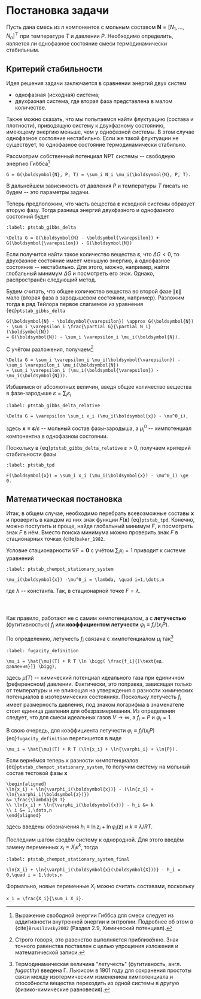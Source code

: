 # Постановка задачи

Пусть дана смесь из $n$ компонентов с мольным составом $\boldsymbol{N} = [N_1, \ldots, N_n]^\top$ при температуре $T$ и давлении $P$. Необходимо определить, является ли однофазное состояние смеси термодинамически стабильным.

## Критерий стабильности

Идея решения задачи заключается в сравнении энергий двух систем

- однофазная (исходная) система;
- двухфазная система, где вторая фаза представлена в малом количестве.

Также можно сказать, что мы попытаемся найти флуктуацию (состава и плотности), приводящую систему к двухфазному состоянию, имеющему энергию меньше, чем у однофазной системы. В этом случае однофазное состояние нестабильно. Если же такой флуктуации не существует, то однофазное состояние термодинамически стабильно.

Рассмотрим собственный потенциал NPT системы -- свободную энергию Гиббса[^gibbs_derivation]

```{math}
G = G(\boldsymbol{N}, P, T) = \sum_i N_i \mu_i(\boldsymbol{N}, P, T).
```

В дальнейшем зависимость от давления $P$ и температуры $T$ писать не будем -- это параметры задачи.

[^gibbs_derivation]: Выражение свободной энергии Гиббса для смеси следует из аддитивности внутренней энергии и энтропии. Подробнее об этом в {cite}`Brusilovsky2002` (Раздел 2.9, Химический потенциал).

Теперь предположим, что часть вещества $\boldsymbol{\varepsilon}$ исходной системы образует вторую фазу. Тогда разница энергий двухфазного и однофазного состояний будет
```{math}
:label: ptstab_gibbs_delta

\Delta G = G(\boldsymbol{N} - \boldsymbol{\varepsilon}) + G(\boldsymbol{\varepsilon}) - G(\boldsymbol{N})
```

Если получится найти такое количество вещества $\boldsymbol{\varepsilon}$, что $\Delta G < 0$, то двухфазное состояние имеет меньшую энергию, а однофазное состояние -- нестабильно. Для этого, можно, например, найти глобальный минимум $\Delta G$ и посмотреть его знак. Однако, распространён следующий метод.

Будем считать, что общее количество вещества во второй фазе $\|\boldsymbol{\varepsilon}\|$ мало (вторая фаза в зародышевом состоянии, например). Разложим тогда в ряд Тейлора первое слагаемое из уравнения {eq}`ptstab_gibbs_delta`
```{math}
G(\boldsymbol{N} - \boldsymbol{\varepsilon}) \approx G(\boldsymbol{N}) - \sum_i \varepsilon_i \frac{\partial G}{\partial N_i} (\boldsymbol{N})
= G(\boldsymbol{N}) - \sum_i \varepsilon_i \mu_i(\boldsymbol{N}).
```

С учётом разложения, получаем[^gibbs_delta_approx]
```{math}
\Delta G = \sum_i \varepsilon_i \mu_i(\boldsymbol{\varepsilon}) - \sum_i \varepsilon_i \mu_i(\boldsymbol{N})
= \sum_i \varepsilon_i (\mu_i(\boldsymbol{\varepsilon}) - \mu_i(\boldsymbol{N})).
```

[^gibbs_delta_approx]: Строго говоря, это равенство выполняется приближённо. Знак точного равенства поставлен с целью упрощения изложения и математической записи.

Избавимся от абсолютных величин, введя общее количество вещества в фазе-зародыше $\varepsilon = \sum_i \varepsilon_i$
```{math}
:label: ptstab_gibbs_delta_relative

\Delta G = \varepsilon \sum_i x_i (\mu_i(\boldsymbol{x}) - \mu^0_i),
```
здесь $\boldsymbol{x} \equiv \boldsymbol{\varepsilon} / \varepsilon$ -- мольный состав фазы-зародыша, а $\mu^0_i$ -- химпотенциал компонентна в однофазном состоянии.

Поскольку в {eq}`ptstab_gibbs_delta_relative` $\varepsilon > 0$, получаем критерий стабильности фазы
```{math}
:label: ptstab_tpd

F(\boldsymbol{x}) = \sum_i x_i (\mu_i(\boldsymbol{x}) - \mu^0_i) \ge 0.
```



## Математическая постановка

Итак, в общем случае, необходимо перебрать всевозможные составы $\boldsymbol{x}$ и проверить в каждом из них знак функции $F(\boldsymbol{x})$ {eq}`ptstab_tpd`. Конечно, можно поступить и проще, найдя глобальный минимум $F$, и посмотреть знак $F$ в нём. Вместо поиска минимума можно проверить знак $F$ в стационарных точках {cite}`baker_1982`.

Условие стационарности $\nabla F = \boldsymbol{0}$ с учётом $\sum_i x_i = 1$ приводит к системе уравнений
```{math}
:label: ptstab_chempot_stationary_system

\mu_i(\boldsymbol{x}) -\mu^0_i = \lambda, \quad i=1,\dots,n
```
где $\lambda$ -- константа. Так, в стационарной точке $F = \lambda$.

```{index} летучесть
```
```{index} коэффициент ; летучести
```
```{index} see: фугитивность ; летучесть
```
Как правило, работают не с самим химпотенциалом, а с **летучестью** (фугитивностью) $f_i$ или **коэффициентом летучести** $\varphi_i \equiv f_i / (x_i P)$.

По определению, летучесть $f_i$ связана с химпотенциалом $\mu_i$ так[^fugacity_introduced]
```{math}
:label: fugacity_definition

\mu_i = \hat{\mu}(T) + R T \ln \bigg( \frac{f_i}{[\text{ед. давления}]} \bigg),
```
здесь $\hat{\mu}(T)$ -- химический потенциал идеального газа при единичном (референсном) давлении. Фактически, это поправка, зависящая только от температуры и не влияющая на утверждения о разности химических потенциалов в изотермических состояниях. Поскольку летучесть $f_i$ имеет размерность давления, под знаком логарифма в знаменателе стоит единица давления для обезразмеривания. Из определения следует, что для смеси идеальных газов $V \to \infty$, а $f_i = P$ и $\varphi_i = 1$.

[^fugacity_introduced]: Термодинамическая величина "летучесть" (фугитивность, англ. *fugactity*) введена Г. Льюисом в 1901 году для сохранения простоты связи между изотермическим изменением химпотенциала и способности вещества переходить из одной системы в другую (физико-химические равновесия).

В свою очередь, для коэффициента летучести $\varphi_i \equiv f_i / (x_i P)$ {eq}`fugacity_definition` перепишется в виде
```{math}
\mu_i = \hat{\mu}(T) + R T (\ln{x_i} + \ln{\varphi_i} + \ln{P}).
```

Если вернёмся теперь к разности химпотенциалов {eq}`ptstab_chempot_stationary_system`, то получим систему на мольный состав тестовой фазы $\boldsymbol{x}$
```{math}
\begin{aligned}
\ln{x_i} + \ln{\varphi_i(\boldsymbol{x})} - (\ln{z_i} + \ln{\varphi_i(\boldsymbol{z})})
&= \frac{\lambda}{R T}
\\ \ln{x_i} + \ln{\varphi_i(\boldsymbol{x})} - h_i &= k
\\ i &= 1,\dots,n
\end{aligned}
```
здесь введены обозначения $h_i \equiv \ln{z_i} + \ln{\varphi_i(\boldsymbol{z})}$ и $k \equiv \lambda/ R T$.

Последним шагом сведём систему к однородной. Для этого введём замену переменных $x_i = X_i e^k$, тогда
```{math}
:label: ptstab_chempot_stationary_system_final

\ln{X_i} + \ln{\varphi_i(\boldsymbol{x}(\boldsymbol{X}))} - h_i = 0,\quad i = 1,\dots,n
```
Формально, новые переменные $X_i$ можно считать составами, поскольку
```{math}
x_i = \frac{X_i}{\sum_i X_i}.
```
